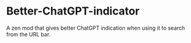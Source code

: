 # Better-ChatGPT-indicator
A zen mod that gives better ChatGPT indication when using it to search from the URL bar.

